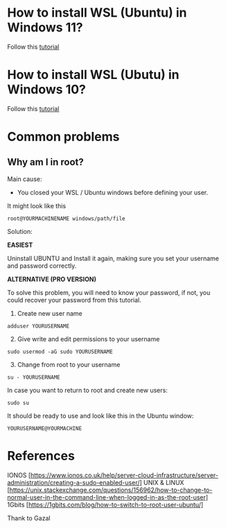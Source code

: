 # How to install WSL (Ubuntu) in Windows 11?
Follow this [tutorial](https://www.youtube.com/watch?v=Re4WMV2Flvo)

# How to install WSL (Ubutu) in Windows 10?
Follow this [tutorial](https://www.youtube.com/watch?v=UsJTAbvM_ls)

# Common problems

## Why am I in root?

Main cause: 
* You closed your WSL / Ubuntu windows before defining your user.

It might look like this 
```
root@YOURMACHINENAME windows/path/file
```
Solution:

**EASIEST**

Uninstall UBUNTU and Install it again, making sure you set your username and password correctly. 

**ALTERNATIVE (PRO VERSION)**

To solve this problem, you will need to know your password, if not, you could recover your password from this tutorial. 

1. Create new user name
```
adduser YOURUSERNAME
```
2. Give write and edit permissions to your username
```
sudo usermod -aG sudo YOURUSERNAME
```

3. Change from root to your username
```
su - YOURUSERNAME
```

In case you want to return to root and create new users:
```
sudo su
```

It should be ready to use and look like this in the Ubuntu window:
```
YOURUSERNAME@YOURMACHINE
```

# References
IONOS [https://www.ionos.co.uk/help/server-cloud-infrastructure/server-administration/creating-a-sudo-enabled-user/]
UNIX & LINUX [https://unix.stackexchange.com/questions/156962/how-to-change-to-normal-user-in-the-command-line-when-logged-in-as-the-root-user]
1Gbits [https://1gbits.com/blog/how-to-switch-to-root-user-ubuntu/]

Thank to Gazal
